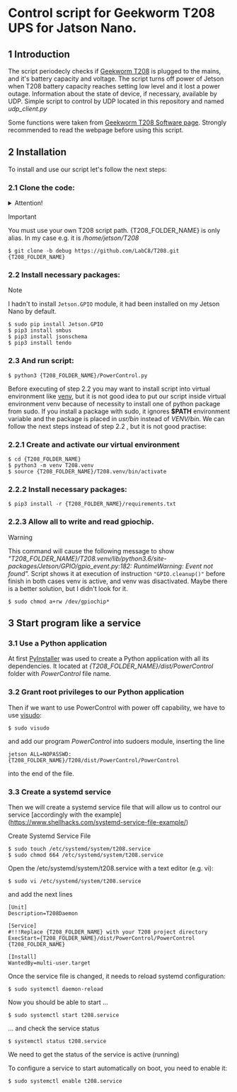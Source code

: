 # Control script for Geekworm T208 UPS for Jatson Nano.

## 1 Introduction
The script periodecly checks if [Geekworm T208](https://wiki.geekworm.com/T208) is plugged to the mains, and it's battery capacity and voltage.
The script turns off power of Jetson when T208 battery capacity reaches setting low level and it lost a power outage.
Information about the state of device, if necessary, available by UDP. Simple script to control by UDP located in this repository and named *udp_client.py*

Some functions were taken from [Geekworm T208 Software page](https://wiki.geekworm.com/T208-Software). Strongly recommended to read the webpage before using this script.

## 2 Installation
To install and use our script let's follow the next steps:
### 2.1 Clone the code:
<details>
<summary>Attention!</summary> 
You must use your own T208 script path. {T208_FOLDER_NAME} is only alias. In my case e.g. it is _ /home/jetson/T208 _
</details> 

> [!IMPORTANT]  
> You must use your own T208 script path. {T208_FOLDER_NAME} is only alias. In my case e.g. it is _/home/jetson/T208_

```
$ git clone -b debug https://github.com/LabC8/T208.git {T208_FOLDER_NAME}
```
### 2.2 Install necessary packages:
> [!NOTE] 
> I hadn't to install `Jetson.GPIO` module, it had been installed on my Jetson Nano by default.

```
$ sudo pip install Jetson.GPIO
$ pip3 install smbus
$ pip3 install jsonschema
$ pip3 install tendo
```
### 2.3 And run script:
```
$ python3 {T208_FOLDER_NAME}/PowerControl.py
```

Before executing of step 2.2 you may want to install script into virtual environment like [venv](https://docs.python.org/3/library/venv.html), but it is not good idea to put our script inside virtual environment venv because of necessity to install one of python package from sudo. If you install a package with sudo, it ignores **$PATH** environment variable and the package is placed in *usr/bin* instead of *VENV/bin*.
We can follow the next steps instead of step 2.2 , but it is not good practise:

### 2.2.1 Create and activate our virtual environment
```
$ cd {T208_FOLDER_NAME}
$ python3 -m venv T208.venv
$ source {T208_FOLDER_NAME}/T208.venv/bin/activate
```
### 2.2.2 Install necessary packages:
```
$ pip3 install -r {T208_FOLDER_NAME}/requirements.txt
```
### 2.2.3 Allow all to write and read gpiochip. 
> [!WARNING]  
> This command will cause the following message to show *"T208_FOLDER_NAME}/T208.venv/lib/python3.6/site-packages/Jetson/GPIO/gpio_event.py:182: RuntimeWarning: Event not found".*
> Script shows it at execution of instruction `"GPIO.cleanup()"` before finish in both cases venv is active, and venv was disactivated. Maybe there is a better solution, but I didn't look for it.

```	
$ sudo chmod a+rw /dev/gpiochip*
```
## 3 Start program like a service
### 3.1 Use a Python application 
At first [PyInstaller](https://pypi.org/project/pyinstaller/) was used to create a Python application with all its dependencies. It located at *{T208_FOLDER_NAME}/dist/PowerControl* folder with *PowerControl* file name.
### 3.2 Grant root privileges to our Python application 
Then if we want to use PowerControl with power off capability, we have to use [visudo](https://www.sudo.ws/docs/man/1.8.13/visudo.man/): 
```
$ sudo visudo
```
and add our program *PowerControl* into sudoers module, inserting the line
```
jetson ALL=NOPASSWD: {T208_FOLDER_NAME}/T208/dist/PowerControl/PowerControl
``` 
into the end of the file.

### 3.3 Create a systemd service
Then we will create a systemd service file that will allow us to control our service [accordingly with the example] (https://www.shellhacks.com/systemd-service-file-example/)

Create Systemd Service File
```
$ sudo touch /etc/systemd/system/t208.service
$ sudo chmod 664 /etc/systemd/system/t208.service
```
Open the /etc/systemd/system/t208.service with a text editor (e.g. vi): 
```
$ sudo vi /etc/systemd/system/t208.service
```
and add the next lines
```
[Unit]
Description=T208Daemon

[Service]
#!!!Replace {T208_FOLDER_NAME} with your T208 project directory
ExecStart={T208_FOLDER_NAME}/dist/PowerControl/PowerControl {T208_FOLDER_NAME}

[Install]
WantedBy=multi-user.target
```
Once the service file is changed, it needs to reload systemd configuration:
```
$ sudo systemctl daemon-reload
```
Now you should be able to start ...
```
$ sudo systemctl start t208.service
```
... and check the service status
```
$ systemctl status t208.service
```
We need to get the status of the service is active (running)

To configure a service to start automatically on boot, you need to enable it:
```
$ sudo systemctl enable t208.service
```
